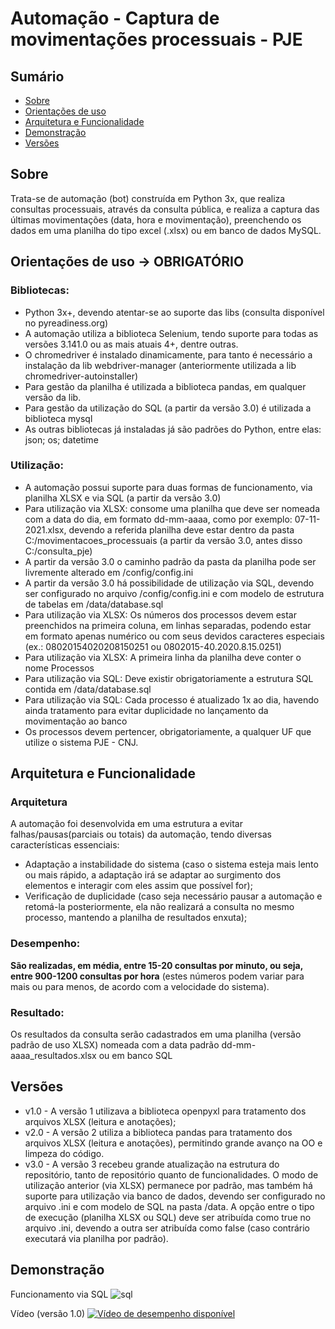 # Automação - Captura de movimentações processuais - PJE

## Sumário
- [Sobre](#sobre) 
- [Orientações de uso](#orientacoes)
- [Arquitetura e Funcionalidade](#funcionalidade)
- [Demonstração](#demonstracao)
- [Versões](#versoes)

<div id="sobre"/>

## Sobre
Trata-se de automação (bot) construída em Python 3x, que realiza consultas processuais, através da consulta pública, e realiza a captura das últimas movimentações (data, hora e movimentação), preenchendo os dados em uma planilha do tipo excel (.xlsx) ou em banco de dados MySQL.

<div id="orientacoes"/>

## Orientações de uso -> OBRIGATÓRIO
### Bibliotecas:
* Python 3x+, devendo atentar-se ao suporte das libs (consulta disponível no pyreadiness.org)
* A automação utiliza a biblioteca Selenium, tendo suporte para todas as versões 3.141.0 ou as mais atuais 4+, dentre outras.
* O chromedriver é instalado dinamicamente, para tanto é necessário a instalação da lib webdriver-manager (anteriormente utilizada a lib chromedriver-autoinstaller)
* Para gestão da planilha é utilizada a biblioteca pandas, em qualquer versão da lib.
* Para gestão da utilização do SQL (a partir da versão 3.0) é utilizada a biblioteca mysql
* As outras bibliotecas já instaladas já são padrões do Python, entre elas: json; os; datetime

### Utilização:
* A automação possui suporte para duas formas de funcionamento, via planilha XLSX e via SQL (a partir da versão 3.0)
* Para utilização via XLSX: consome uma planilha que deve ser nomeada com a data do dia, em formato dd-mm-aaaa, como por exemplo: 07-11-2021.xlsx, devendo a referida planilha deve estar dentro da pasta C:/movimentacoes_processuais (a partir da versão 3.0, antes disso C:/consulta_pje)
* A partir da versão 3.0 o caminho padrão da pasta da planilha pode ser livremente alterado em /config/config.ini
* A partir da versão 3.0 há possibilidade de utilização via SQL, devendo ser configurado no arquivo /config/config.ini e com modelo de estrutura de tabelas em /data/database.sql
* Para utilização via XLSX: Os números dos processos devem estar preenchidos na primeira coluna, em linhas separadas, podendo estar em formato apenas numérico ou com seus devidos caracteres especiais (ex.: 08020154020208150251 ou 0802015-40.2020.8.15.0251)
* Para utilização via XLSX: A primeira linha da planilha deve conter o nome Processos
* Para utilização via SQL: Deve existir obrigatoriamente a estrutura SQL contida em /data/database.sql
* Para utilização via SQL: Cada processo é atualizado 1x ao dia, havendo ainda tratamento para evitar duplicidade no lançamento da movimentação ao banco
* Os processos devem pertencer, obrigatoriamente, a qualquer UF que utilize o sistema PJE - CNJ.

<div id="funcionalidade"/>

## Arquitetura e Funcionalidade
### Arquitetura
A automação foi desenvolvida em uma estrutura a evitar falhas/pausas(parciais ou totais) da automação, tendo diversas características essenciais:
* Adaptação a instabilidade do sistema (caso o sistema esteja mais lento ou mais rápido, a adaptação irá se adaptar ao surgimento dos elementos e interagir com eles assim que possível for);
* Verificação de duplicidade (caso seja necessário pausar a automação e retomá-la posteriormente, ela não realizará a consulta no mesmo processo, mantendo a planilha de resultados enxuta);

### Desempenho:
<b>São realizadas, em média, entre 15-20 consultas por minuto, ou seja, entre 900-1200 consultas por hora</b> (estes números podem variar para mais ou para menos, de acordo com a velocidade do sistema).

### Resultado:
Os resultados da consulta serão cadastrados em uma planilha (versão padrão de uso XLSX) nomeada com a data padrão dd-mm-aaaa_resultados.xlsx ou em banco SQL

<div id="versoes"/>

## Versões
* v1.0 - A versão 1 utilizava a biblioteca openpyxl para tratamento dos arquivos XLSX (leitura e anotações);
* v2.0 - A versão 2 utiliza a biblioteca pandas para tratamento dos arquivos XLSX (leitura e anotações), permitindo grande avanço na OO e limpeza do código.
* v3.0 - A versão 3 recebeu grande atualização na estrutura do repositório, tanto de repositório quanto de funcionalidades. O modo de utilização anterior (via XLSX) permanece por padrão, mas também há suporte para utilização via banco de dados, devendo ser configurado no arquivo .ini e com modelo de SQL na pasta /data. A opção entre o tipo de execução (planilha XLSX ou SQL) deve ser atribuída como true no arquivo .ini, devendo a outra ser atribuída como false  (caso contrário executará via planilha por padrão).

<div id="demonstracao"/>

## Demonstração
Funcionamento via SQL
![sql](https://user-images.githubusercontent.com/87952070/202148344-0a2b9fa6-9f5c-4aca-8300-4758103a7cc3.png)

Vídeo (versão 1.0)
[![Vídeo de desempenho disponível](https://user-images.githubusercontent.com/87952070/140660877-507cefee-2009-49cf-9c16-7ca47f257876.png)
](https://youtu.be/bO7ZXjKHlY4)
